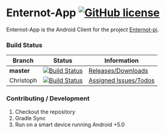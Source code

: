# Enternot-App [![GitHub license](http://img.shields.io/badge/license-MIT-blue.svg?style=flat-square)](https://github.com/Shynixn/enternot-app/blob/master/LICENSE)

Enternot-App is the Android Client for the project [Enternot-pi](https://github.com/lukasbindreiter/enternot-pi).

### Build Status

| Branch        | Status        | Information |
| ------------- | --------------| ------- |
| **master**        | [![Build Status](https://img.shields.io/travis/Shynixn/enternot-app/master.svg?style=flat-square)](https://travis-ci.org/Shynixn/enternot-app) | [Releases/Downloads](https://github.com/Shynixn/enternot-app/releases) |
| Christoph   | [![Build Status](https://img.shields.io/travis/Shynixn/enternot-app/developer/christoph.svg?style=flat-square)](https://travis-ci.org/Shynixn/enternot-app) |[Assigned Issues/Todos](https://github.com/Shynixn/enternot-app/issues?q=is%3Aopen+assignee%3AShynixn) |
### Contributing / Development
1. Checkout the repository
2. Gradle Sync 
3. Run on a smart device running Android +5.0
